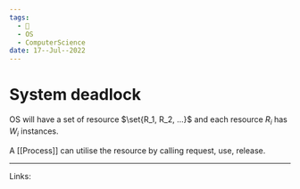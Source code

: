 ```yaml
---
tags:
  - 🌱
  - OS
  - ComputerScience 
date: 17--Jul--2022
---
```


# System deadlock

OS will have a set of resource $\set{R_1, R_2, ...}$ and each resource $R_i$ has $W_i$ instances.

A [[Process]] can utilise the resource by calling request, use, release.

---
Links: 